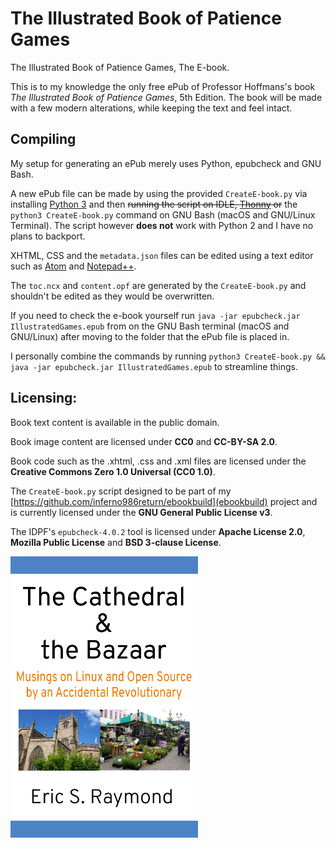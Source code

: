 # The Illustrated Book of Patience Games
The Illustrated Book of Patience Games, The E-book.

This is to my knowledge the only free ePub of Professor Hoffmans's book *The Illustrated Book of Patience Games*, 5th Edition. The book will be made with a few modern alterations, while keeping the text and feel intact.

## Compiling

My setup for generating an ePub merely uses Python, epubcheck and GNU Bash.

A new ePub file can be made by using the provided `CreateE-book.py` via installing [Python 3](https://www.python.org/downloads/) and then ~~running the script on IDLE, [Thonny](http://thonny.org/) or~~ the `python3 CreateE-book.py` command on GNU Bash (macOS and GNU/Linux Terminal). The script however **does not** work with Python 2 and I have no plans to backport.

XHTML, CSS and the `metadata.json` files can be edited using a text editor such as [Atom](https://atom.io/) and [Notepad++](https://notepad-plus-plus.org/).

The `toc.ncx` and `content.opf` are generated by the `CreateE-book.py` and shouldn't be edited as they would be overwritten.

If you need to check the e-book yourself run `java -jar epubcheck.jar IllustratedGames.epub` from on the GNU Bash terminal (macOS and GNU/Linux) after moving to the folder that the ePub file is placed in.

I personally combine the commands by running `python3 CreateE-book.py && java -jar epubcheck.jar IllustratedGames.epub` to streamline things.

## Licensing:

Book text content is available in the public domain.

Book image content are licensed under **CC0** and **CC-BY-SA 2.0**.

Book code such as the .xhtml, .css and .xml files are licensed under the **Creative Commons Zero 1.0 Universal (CC0 1.0)**.

The `CreateE-book.py` script designed to be part of my [https://github.com/inferno986return/ebookbuild](ebookbuild) project and is currently licensed under the **GNU General Public License v3**.

The IDPF's `epubcheck-4.0.2` tool is licensed under **Apache License 2.0**, **Mozilla Public License** and **BSD 3-clause License**.

<img style="text-align: center;" width="300" height="450" src="https://github.com/inferno986return/cathedral-bazaar-ebook/blob/master/e-book/OEBPS/images/cover.png" alt="Cover"/>
